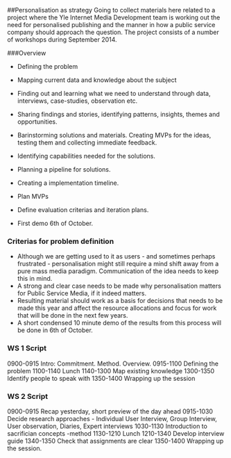 ##Personalisation as strategy
Going to collect materials here related to a project where the Yle Internet Media Development team is working out the need for personalised publishing and the manner in how a public service company should approach the question. The project consists of a number of workshops during September 2014.

###Overview
* Defining the problem

* Mapping current data and knowledge about the subject

* Finding out and learning what we need to understand through data, interviews, case-studies, observation etc.

* Sharing findings and stories, identifying patterns, insights, themes and opportunities.

* Barinstorming solutions and materials. Creating MVPs for the ideas, testing them and collecting immediate feedback.

* Identifying capabilities needed for the solutions.

* Planning a pipeline for solutions.

* Creating a implementation timeline.

* Plan MVPs

* Define evaluation criterias and iteration plans.

* First demo 6th of October.

### Criterias for problem definition
* Although we are getting used to it as users - and sometimes perhaps frustrated - personalisation might still require a mind shift away from a pure mass media paradigm. Communication of the idea needs to keep this in mind.
* A strong and clear case needs to be made why personalisation matters for Public Service Media, if it indeed matters.
* Resulting material should work as a basis for decisions that needs to be made this year and affect the resource allocations and focus for work that will be done in the next few years.
* A short condensed 10 minute demo of the results from this process will be done in 6th of October.

### WS 1 Script
0900-0915 Intro: Commitment. Method. Overview.
0915-1100 Defining the problem
1100-1140 Lunch
1140-1300 Map existing knowledge
1300-1350 Identify people to speak with
1350-1400 Wrapping up the session

### WS 2 Script
0900-0915 Recap yesterday, short preview of the day ahead
0915-1030 Decide research approaches - Individual User Interview, Group Interview, User observation, Diaries, Expert interviews
1030-1130 Introduction to sacrifician concepts -method
1130-1210 Lunch
1210-1340 Develop interview guide
1340-1350 Check that assignments are clear
1350-1400 Wrapping up the session.
